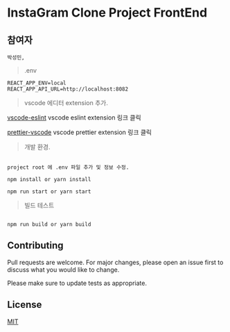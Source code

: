 # InstaGram Clone Project FrontEnd

## 참여자

```
박성민,
```

> .env

```
REACT_APP_ENV=local
REACT_APP_API_URL=http://localhost:8082
```

> vscode 에디터 extension 추가.

[vscode-eslint](https://marketplace.visualstudio.com/items?itemName=dbaeumer.vscode-eslint) vscode eslint extension 링크 클릭

[prettier-vscode](https://marketplace.visualstudio.com/items?itemName=esbenp.prettier-vscode) vscode prettier extension 링크 클릭

> 개발 환경.

```

project root 에 .env 파일 추가 및 정보 수정.

npm install or yarn install

npm run start or yarn start

```

> 빌드 테스트

```

npm run build or yarn build

```

## Contributing

Pull requests are welcome. For major changes, please open an issue first to discuss what you would like to change.

Please make sure to update tests as appropriate.

## License

[MIT](https://choosealicense.com/licenses/mit/)

